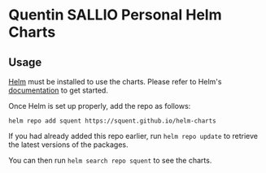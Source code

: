# Quentin SALLIO Personal Helm Charts

## Usage

[Helm](https://helm.sh) must be installed to use the charts.
Please refer to Helm's [documentation](https://helm.sh/docs/) to get started.

Once Helm is set up properly, add the repo as follows:

```console
helm repo add squent https://squent.github.io/helm-charts
```

If you had already added this repo earlier, run `helm repo update` to retrieve the latest versions of the packages.

You can then run `helm search repo squent` to see the charts.